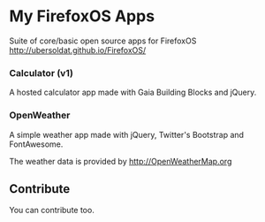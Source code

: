 # My FirefoxOS Apps

Suite of core/basic open source apps for FirefoxOS http://ubersoldat.github.io/FirefoxOS/

### Calculator (v1)

A hosted calculator app made with Gaia Building Blocks and jQuery.

### OpenWeather

A simple weather app made with jQuery, Twitter's Bootstrap and FontAwesome.

The weather data is provided by http://OpenWeatherMap.org

## Contribute

You can contribute too.

